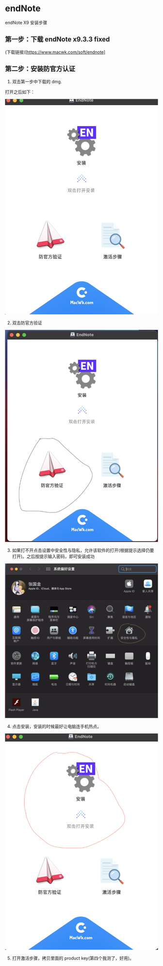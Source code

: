 # endNote
 endNote X9 安装步骤

## 第一步：下载 endNote x9.3.3 fixed

(下载链接)[https://www.macwk.com/soft/endnote]

## 第二步：安装防官方认证

1. 双击第一步中下载的 dmg.

打开之后如下：

![安装视图](first.png)

2. 双击防官方验证

![防官方验证](second.png)

3. 如果打不开点击设置中安全性与隐私，允许该软件的打开(根据提示选择仍要打开)。之后按提示输入密码，即可安装成功

![安全性与隐私](security.png)

4. 点击安装，安装的时候最好让电脑连手机热点。

![install](install.png)

5. 打开激活步骤，拷贝里面的 product key(第四个我测了，好用)。